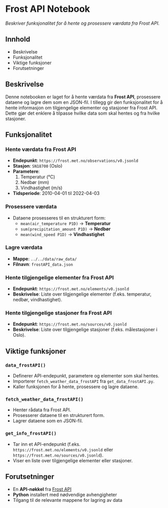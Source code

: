 # Frost API Notebook

*Beskriver funksjonalitet for å hente og prosessere værdata fra Frost API.*

## Innhold

- Beskrivelse
- Funksjonalitet
- Viktige funksjoner
- Forutsetninger

## Beskrivelse

Denne notebooken er laget for å hente værdata fra **Frost API**, prosessere dataene og lagre dem som en JSON-fil. I tillegg gir den funksjonalitet for å hente informasjon om tilgjengelige elementer og stasjoner fra Frost API. Dette gjør det enklere å tilpasse hvilke data som skal hentes og fra hvilke stasjoner.

## Funksjonalitet

### Hente værdata fra Frost API

- **Endepunkt**: `https://frost.met.no/observations/v0.jsonld`
- **Stasjon**: `SN18700` (Oslo)
- **Parametere**:
    1. Temperatur (°C)
    2. Nedbør (mm)
    3. Vindhastighet (m/s)
- **Tidsperiode**: 2010-04-01 til 2022-04-03

### Prosessere værdata

- Dataene prosesseres til en strukturert form:
    - `mean(air_temperature P1D)` → **Temperatur**
    - `sum(precipitation_amount P1D)` → **Nedbør**
    - `mean(wind_speed P1D)` → **Vindhastighet**

### Lagre værdata

- **Mappe**: `../../data/raw_data/`
- **Filnavn**: `frostAPI_data.json`

### Hente tilgjengelige elementer fra Frost API

- **Endepunkt**: `https://frost.met.no/elements/v0.jsonld`
- **Beskrivelse**: Liste over tilgjengelige elementer (f.eks. temperatur, nedbør, vindhastighet).

### Hente tilgjengelige stasjoner fra Frost API

- **Endepunkt**: `https://frost.met.no/sources/v0.jsonld`
- **Beskrivelse**: Liste over tilgjengelige stasjoner (f.eks. målestasjoner i Oslo).

## Viktige funksjoner

### `data_frostAPI()`

- Definerer API-endepunkt, parametere og elementer som skal hentes.
- Importerer `fetch_weather_data_frostAPI` fra `get_data_frostAPI.py`.
- Kaller funksjonen for å hente, prosessere og lagre dataene.

### `fetch_weather_data_frostAPI()`

- Henter rådata fra Frost API.
- Prosesserer dataene til en strukturert form.
- Lagrer dataene som en JSON-fil.

### `get_info_frostAPI()`

- Tar inn et API-endepunkt (f.eks. `https://frost.met.no/elements/v0.jsonld` eller `https://frost.met.no/sources/v0.jsonld`).
- Viser en liste over tilgjengelige elementer eller stasjoner.

## Forutsetninger

- En **API-nøkkel** fra [Frost API](https://frost.met.no/)
- **Python** installert med nødvendige avhengigheter
- Tilgang til de relevante mappene for lagring av data